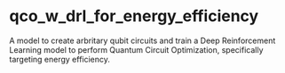 # qco_w_drl_for_energy_efficiency
A model to create arbritary qubit circuits and train a Deep Reinforcement Learning model to perform Quantum Circuit Optimization, specifically targeting energy efficiency.
